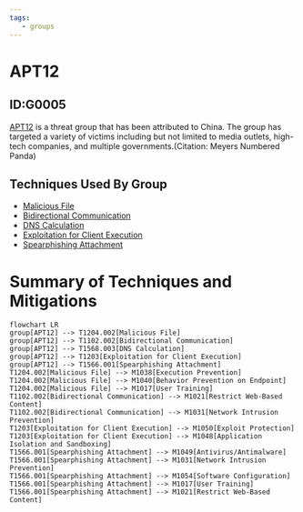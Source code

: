 ```yaml
---
tags:
   - groups
---
```

# APT12
## ID:G0005
[APT12](/mitre/groups/G0005) is a threat group that has been attributed to China. The group has targeted a variety of victims including but not limited to media outlets, high-tech companies, and multiple governments.(Citation: Meyers Numbered Panda)
## Techniques Used By Group
* [Malicious File](/mitre/techniques/T1204/002)
* [Bidirectional Communication](/mitre/techniques/T1102/002)
* [DNS Calculation](/mitre/techniques/T1568/003)
* [Exploitation for Client Execution](/mitre/techniques/T1203)
* [Spearphishing Attachment](/mitre/techniques/T1566/001)

# Summary of Techniques and Mitigations
```mermaid
flowchart LR
group[APT12] --> T1204.002[Malicious File]
group[APT12] --> T1102.002[Bidirectional Communication]
group[APT12] --> T1568.003[DNS Calculation]
group[APT12] --> T1203[Exploitation for Client Execution]
group[APT12] --> T1566.001[Spearphishing Attachment]
T1204.002[Malicious File] --> M1038[Execution Prevention]
T1204.002[Malicious File] --> M1040[Behavior Prevention on Endpoint]
T1204.002[Malicious File] --> M1017[User Training]
T1102.002[Bidirectional Communication] --> M1021[Restrict Web-Based Content]
T1102.002[Bidirectional Communication] --> M1031[Network Intrusion Prevention]
T1203[Exploitation for Client Execution] --> M1050[Exploit Protection]
T1203[Exploitation for Client Execution] --> M1048[Application Isolation and Sandboxing]
T1566.001[Spearphishing Attachment] --> M1049[Antivirus/Antimalware]
T1566.001[Spearphishing Attachment] --> M1031[Network Intrusion Prevention]
T1566.001[Spearphishing Attachment] --> M1054[Software Configuration]
T1566.001[Spearphishing Attachment] --> M1017[User Training]
T1566.001[Spearphishing Attachment] --> M1021[Restrict Web-Based Content]
```